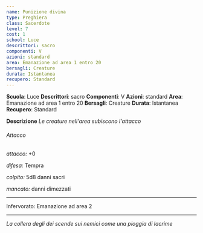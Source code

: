 ```yaml
---
name: Punizione divina
type: Preghiera
class: Sacerdote
level: 7
cost: 1
school: Luce
descrittori: sacro
componenti: V
azioni: standard
area: Emanazione ad area 1 entro 20
bersagli: Creature
durata: Istantanea
recupero: Standard
---
```

**Scuola**: Luce
**Descrittori**: sacro
**Componenti**: V
**Azioni**: standard
**Area**: Emanazione ad area 1 entro 20
**Bersagli**: Creature
**Durata**: Istantanea
**Recupero**: Standard

**Descrizione**
*Le creature nell'area subiscono l'attacco*

###### Attacco

*attacco:* +0

*difesa:* Tempra

*colpito:* 5d8 danni sacri

*mancato:* danni dimezzati

---

Infervorato: Emanazione ad area 2

---

*La collera degli dei scende sui nemici come una pioggia di lacrime*